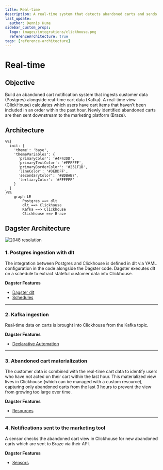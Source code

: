 ```yaml
---
title: Real-time
description: A real-time system that detects abandoned carts and sends notifications to a marketing platform.
last_update:
  author: Dennis Hume
sidebar_custom_props:
  logo: images/integrations/clickhouse.png
  referenceArchitecture: true
tags: [reference-architecture]
---
```


# Real-time

## Objective

Build an abandoned cart notification system that ingests customer data (Postgres) alongside real-time cart data (Kafka). A real-time view (ClickHouse) calculates which users have cart items that haven't been included in an order within the past hour. Newly identified abandoned carts are then sent downstream to the marketing platform (Braze).

## Architecture

```mermaid
%%{
  init: {
    'theme': 'base',
    'themeVariables': {
      'primaryColor': '#4F43DD',
      'primaryTextColor': '#FFFFFF',
      'primaryBorderColor': '#231F1B',
      'lineColor': '#DEDDFF',
      'secondaryColor': '#BDBAB7',
      'tertiaryColor': '#FFFFFF'
    }
  }
}%%
    graph LR
        Postgres ==> dlt
        dlt ==> Clickhouse
        Kafka ==> Clickhouse
        Clickhouse ==> Braze
```

## Dagster Architecture

![2048 resolution](/images/examples/reference-architectures/real-time.png)

### 1. Postgres ingestion with dlt

The integration between Postgres and Clickhouse is defined in dlt via YAML configuration in the code alongside the Dagster code. Dagster executes dlt on a schedule to extract stateful customer data into Clickhouse.

**Dagster Features**

- [Dagster dlt](/integrations/libraries/dlt/)
- [Schedules](/guides/automate/schedules)

---

### 2. Kafka ingestion

Real-time data on carts is brought into Clickhouse from the Kafka topic.

**Dagster Features**

- [Declarative Automation](/guides/automate/declarative-automation)

---

### 3. Abandoned cart materialization

The customer data is combined with the real-time cart data to identify users who have not acted on their cart within the last hour. This materialized view lives in Clickhouse (which can be managed with a custom resource), capturing only abandoned carts from the last 3 hours to prevent the view from growing too large over time.

**Dagster Features**

- [Resources](/guides/build/external-resources)

---

### 4. Notifications sent to the marketing tool

A sensor checks the abandoned cart view in Clickhouse for new abandoned carts which are sent to Braze via their API.

**Dagster Features**

- [Sensors](/guides/automate/sensors)